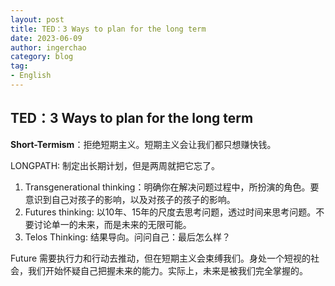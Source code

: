 ```yaml
---
layout: post
title: TED：3 Ways to plan for the long term
date: 2023-06-09
author: ingerchao
category: blog
tag: 
- English
---
```




## TED：3 Ways to plan for the long term

**Short-Termism**：拒绝短期主义。短期主义会让我们都只想赚快钱。

LONGPATH: 制定出长期计划，但是两周就把它忘了。

1. Transgenerational thinking：明确你在解决问题过程中，所扮演的角色。要意识到自己对孩子的影响，以及对孩子的孩子的影响。
2. Futures thinking: 以10年、15年的尺度去思考问题，透过时间来思考问题。不要讨论单一的未来，而是未来的无限可能。
3. Telos Thinking: 结果导向。问问自己：最后怎么样？

Future 需要执行力和行动去推动，但在短期主义会束缚我们。身处一个短视的社会，我们开始怀疑自己把握未来的能力。实际上，未来是被我们完全掌握的。

